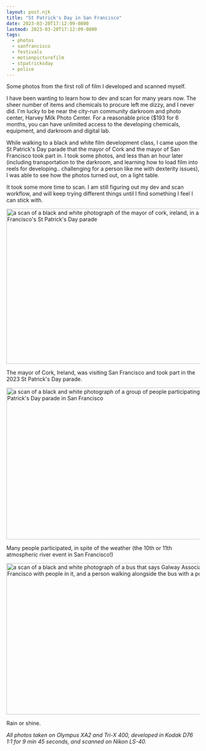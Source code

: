 ```yaml
---
layout: post.njk
title: "St Patrick's Day in San Francisco"
date: 2023-03-20T17:12:09-0800
lastmod: 2023-03-20T17:12:09-0800
tags: 
  - photos
  - sanfrancisco
  - festivals
  - motionpicturefilm
  - stpatricksday
  - police
---
```

Some photos from the first roll of film I developed and scanned myself.

I have been wanting to learn how to dev and scan for many years now. The sheer number of items and chemicals to procure left me dizzy, and I never did. I'm lucky to be near the city-run community darkroom and photo center, Harvey Milk Photo Center. For a reasonable price ($193 for 6 months, you can have unlimited access to the developing chemicals, equipment, and darkroom and digital lab.

While walking to a black and white film development class, I came upon the St Patrick's Day parade that the mayor of Cork and the mayor of San Francisco took part in. I took some photos, and less than an hour later (including transportation to the darkroom, and learning how to load film into reels for developing.. challenging for a person like me with dexterity issues), I was able to see how the photos turned out, on a light table.

It took some more time to scan. I am still figuring out my dev and scan workflow, and will keep trying different things until I find something I feel I can stick with. 

<img src="/img/66d1385d7b.jpg" width="600" height="405" alt="a scan of a black and white photograph of the mayor of cork, ireland, in a car in San Francisco's St Patrick's Day parade" />

The mayor of Cork, Ireland, was visiting San Francisco and took part in the 2023 St Patrick's Day parade.

<img src="/img/8b9613e6f3.jpg" width="600" height="396" alt="a scan of a black and white photograph of a group of people participating in the St Patrick's Day parade in San Francisco" />

Many people participated, in spite of the weather (the 10th or 11th atmospheric river event in San Francisco!)

<img src="/img/c226a6b7e5.jpg" width="600" height="395" alt="a scan of a black and white photograph of a bus that says Galway Association of San Francisco with people in it, and a person walking alongside the bus with a poncho" />

Rain or shine.

_All photos taken on Olympus XA2 and Tri-X 400, developed in Kodak D76 1:1 for 9 min 45 seconds, and scanned on Nikon LS-40._
